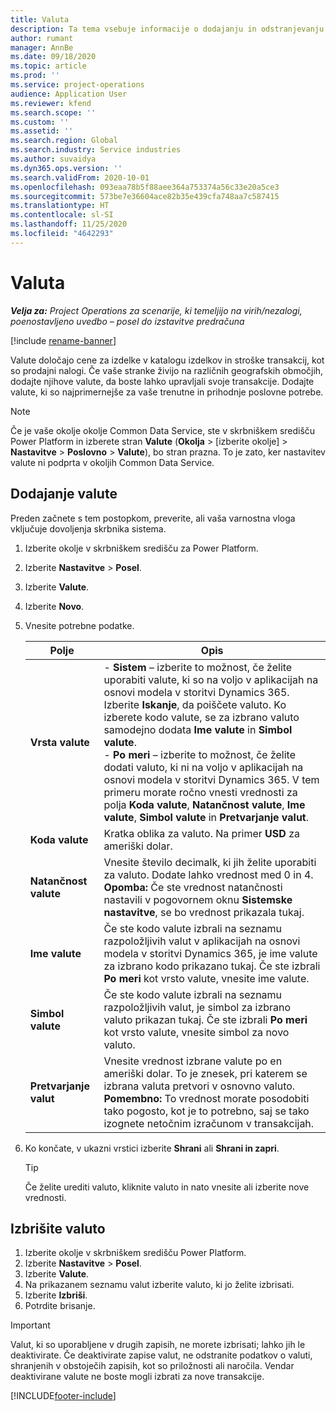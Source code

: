 ```yaml
---
title: Valuta
description: Ta tema vsebuje informacije o dodajanju in odstranjevanju vrst valut v storitvi Project Operations.
author: rumant
manager: AnnBe
ms.date: 09/18/2020
ms.topic: article
ms.prod: ''
ms.service: project-operations
audience: Application User
ms.reviewer: kfend
ms.search.scope: ''
ms.custom: ''
ms.assetid: ''
ms.search.region: Global
ms.search.industry: Service industries
ms.author: suvaidya
ms.dyn365.ops.version: ''
ms.search.validFrom: 2020-10-01
ms.openlocfilehash: 093eaa78b5f88aee364a753374a56c33e20a5ce3
ms.sourcegitcommit: 573be7e36604ace82b35e439cfa748aa7c587415
ms.translationtype: HT
ms.contentlocale: sl-SI
ms.lasthandoff: 11/25/2020
ms.locfileid: "4642293"
---
```

# <a name="currency"></a>Valuta

_**Velja za:** Project Operations za scenarije, ki temeljijo na virih/nezalogi, poenostavljeno uvedbo – posel do izstavitve predračuna_

[!include [rename-banner](~/includes/cc-data-platform-banner.md)]

Valute določajo cene za izdelke v katalogu izdelkov in stroške transakcij, kot so prodajni nalogi. Če vaše stranke živijo na različnih geografskih območjih, dodajte njihove valute, da boste lahko upravljali svoje transakcije. Dodajte valute, ki so najprimernejše za vaše trenutne in prihodnje poslovne potrebe.  

> [!NOTE]
> Če je vaše okolje okolje Common Data Service, ste v skrbniškem središču Power Platform in izberete stran **Valute** (**Okolja** > [izberite okolje] > **Nastavitve** > **Poslovno** > **Valute**), bo stran prazna. To je zato, ker nastavitev valute ni podprta v okoljih Common Data Service.

## <a name="add-a-currency"></a>Dodajanje valute  
Preden začnete s tem postopkom, preverite, ali vaša varnostna vloga vključuje dovoljenja skrbnika sistema. 

1. Izberite okolje v skrbniškem središču za Power Platform. 
2. Izberite **Nastavitve** > **Posel**.
3. Izberite **Valute**.  
4. Izberite **Novo**.  
5. Vnesite potrebne podatke.  


   |          Polje          |                                                                                                                                                                                                                                                                                                                                                                            Opis                                                                                                                                                                                                                                                                                                                                                                            |
   |-------------------------|-------------------------------------------------------------------------------------------------------------------------------------------------------------------------------------------------------------------------------------------------------------------------------------------------------------------------------------------------------------------------------------------------------------------------------------------------------------------------------------------------------------------------------------------------------------------------------------------------------------------------------------------------------------------------------------------------------------------------------------------------------------------|
   |    **Vrsta valute**    | - **Sistem** – izberite to možnost, če želite uporabiti valute, ki so na voljo v aplikacijah na osnovi modela v storitvi Dynamics 365. Izberite **Iskanje**, da poiščete valuto. Ko izberete kodo valute, se za izbrano valuto samodejno dodata **Ime valute** in **Simbol valute**.<br />- **Po meri** – izberite to možnost, če želite dodati valuto, ki ni na voljo v aplikacijah na osnovi modela v storitvi Dynamics 365. V tem primeru morate ročno vnesti vrednosti za polja **Koda valute**, **Natančnost valute**, **Ime valute**, **Simbol valute** in **Pretvarjanje valut**. |
   |    **Koda valute**    |                                                                                                                                                                                                                                                                                                                                            Kratka oblika za valuto. Na primer **USD** za ameriški dolar.                                                                                                                                                                                                                                                                                                                                            |
   | **Natančnost valute**  |                                                                                                                                                                                  Vnesite število decimalk, ki jih želite uporabiti za valuto.  Dodate lahko vrednost med 0 in 4. **Opomba:** Če ste vrednost natančnosti nastavili v pogovornem oknu **Sistemske nastavitve**, se bo vrednost prikazala tukaj.                                                                                                                                                                                  |
   |    **Ime valute**    |                                                                                                                                                                                                                                         Če ste kodo valute izbrali na seznamu razpoložljivih valut v aplikacijah na osnovi modela v storitvi Dynamics 365, je ime valute za izbrano kodo prikazano tukaj. Če ste izbrali **Po meri** kot vrsto valute, vnesite ime valute.                                                                                                                                                                                                                                          |
   |   **Simbol valute**   |                                                                                                                                                                                                                                                                      Če ste kodo valute izbrali na seznamu razpoložljivih valut, je simbol za izbrano valuto prikazan tukaj. Če ste izbrali **Po meri** kot vrsto valute, vnesite simbol za novo valuto.                                                                                                                                                                                                                                                                       |
   | **Pretvarjanje valut** |                                                                                                                                                                                                                                     Vnesite vrednost izbrane valute po en ameriški dolar. To je znesek, pri katerem se izbrana valuta pretvori v osnovno valuto. **Pomembno:** To vrednost morate posodobiti tako pogosto, kot je to potrebno, saj se tako izognete netočnim izračunom v transakcijah.                                                                                                                                                                                                                                      |


6. Ko končate, v ukazni vrstici izberite **Shrani** ali **Shrani in zapri**.  

   > [!TIP]
   >  Če želite urediti valuto, kliknite valuto in nato vnesite ali izberite nove vrednosti.  

## <a name="delete-a-currency"></a>Izbrišite valuto  

1. Izberite okolje v skrbniškem središču Power Platform. 
2. Izberite **Nastavitve** > **Posel**.
3. Izberite **Valute**.  
4. Na prikazanem seznamu valut izberite valuto, ki jo želite izbrisati.  
5. Izberite **Izbriši**.  
6. Potrdite brisanje.  

> [!IMPORTANT]
>  Valut, ki so uporabljene v drugih zapisih, ne morete izbrisati; lahko jih le deaktivirate. Če deaktivirate zapise valut, ne odstranite podatkov o valuti, shranjenih v obstoječih zapisih, kot so priložnosti ali naročila. Vendar deaktivirane valute ne boste mogli izbrati za nove transakcije.  


[!INCLUDE[footer-include](../includes/footer-banner.md)]